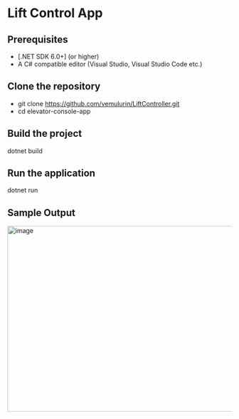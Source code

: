 # Lift Control App
## Prerequisites

- [.NET SDK 6.0+] (or higher)
- A C# compatible editor (Visual Studio, Visual Studio Code etc.)

## Clone the repository
- git clone https://github.com/vemulurin/LiftController.git
- cd elevator-console-app
## Build the project
dotnet build
## Run the application
dotnet run
## Sample Output
<img width="1100" height="417" alt="image" src="https://github.com/user-attachments/assets/53985975-c1b9-4e82-ae28-8c8ae7616c85" />



